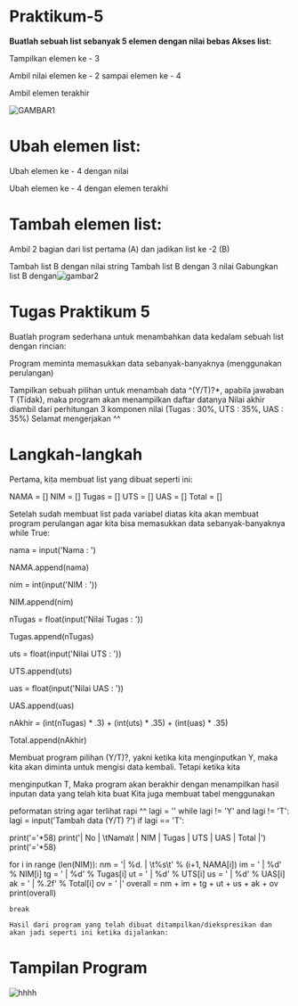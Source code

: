 # Praktikum-5


**Buatlah sebuah list sebanyak 5 elemen dengan nilai bebas
Akses list:**


Tampilkan elemen ke - 3

Ambil nilai elemen ke - 2 sampai elemen ke - 4

Ambil elemen terakhir 



![GAMBAR1](https://user-images.githubusercontent.com/115911604/203083897-255e9426-41ae-4a4f-85d3-616aeaa33128.png)

# Ubah elemen list:

Ubah elemen ke - 4 dengan nilai 

Ubah elemen ke - 4 dengan elemen terakhi

# Tambah elemen list:

Ambil 2 bagian dari list pertama (A) dan jadikan list ke -2 (B)

Tambah list B dengan nilai string Tambah list B dengan 3 nilai Gabungkan list B dengan![gambar2](https://user-images.githubusercontent.com/115911604/203256880-84c519f4-053b-4dc9-87cf-52c90701f0f6.png)


# Tugas Praktikum 5

Buatlah program sederhana untuk menambahkan data kedalam sebuah list dengan rincian:

Program meminta memasukkan data sebanyak-banyaknya (menggunakan perulangan)

Tampilkan sebuah pilihan untuk menambah data ^(Y/T)?*, apabila jawaban T (Tidak), maka program akan menampilkan daftar datanya Nilai akhir diambil dari perhitungan 3 komponen nilai (Tugas : 30%, UTS : 35%, UAS : 35%) Selamat mengerjakan ^^

# Langkah-langkah
Pertama, kita membuat list yang dibuat seperti ini:

NAMA = [] NIM = [] Tugas = [] UTS = [] UAS = [] Total = []

Setelah sudah membuat list pada variabel diatas kita akan membuat program perulangan agar kita bisa memasukkan data sebanyak-banyaknya
while True:


nama = input('Nama : ')

NAMA.append(nama)

nim = int(input('NIM : '))

NIM.append(nim)

nTugas = float(input('Nilai Tugas : '))

Tugas.append(nTugas)

uts = float(input('Nilai UTS : '))

UTS.append(uts)

uas = float(input('Nilai UAS : '))

UAS.append(uas)

nAkhir = (int(nTugas) * .3) + (int(uts) * .35) + (int(uas) * .35)

Total.append(nAkhir)

Membuat program pilihan (Y/T)?, yakni ketika kita menginputkan Y, maka kita akan diminta untuk mengisi data kembali. Tetapi ketika kita 

menginputkan T, Maka program akan berakhir dengan menampilkan hasil inputan data yang telah kita buat Kita juga membuat tabel menggunakan 

peformatan string agar terlihat rapi ^^ lagi = '' while lagi != 'Y' and lagi != 'T': lagi = input('Tambah data (Y/T) ?') if lagi == 'T': 

print('='*58) print('| No | \tNama\t | NIM | Tugas | UTS | UAS | Total |') print('='*58)

for i in range (len(NIM)): nm = '| %d. | \t%s\t' % (i+1, NAMA[i]) im = ' | %d' % NIM[i] tg = ' | %d' % Tugas[i] ut = ' | %d' % UTS[i] us = ' | %d' % UAS[i] ak = ' | %.2f' % Total[i] ov = ' |' overall = nm + im + tg + ut + us + ak + ov print(overall)

    break
    
    Hasil dari program yang telah dibuat ditampilkan/diekspresikan dan akan jadi seperti ini ketika dijalankan:

# Tampilan Program

![hhhh](https://user-images.githubusercontent.com/115911604/203259287-da473118-57ae-4487-bf6e-a0fb1f79a74b.png)

    
